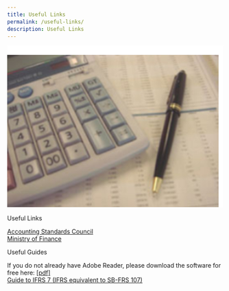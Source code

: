 ```yaml
---
title: Useful Links
permalink: /useful-links/
description: Useful Links
---
```

<div class="row">
    <div class="col is-5">
       <img src="/images/Images/Default%20Source/Useful%20Links/img-fr1.jpg" alt="img-useful-links" />
    </div>
    <div class="col is-6">
        <p class="title is-4">Useful Links</p>
			<a href = "http://www.asc.gov.sg/">Accounting Standards Council </a>  <br>
			<a href = "http://www.mof.gov.sg/">Ministry of Finance</a>
			  </div>
</div>
 <div class="col is-12">
        <p class="title is-4">Useful Guides</p>
	If you do not already have Adobe Reader, please download the software for free here: <a href = "http://www.adobe.com/products/acrobat/readstep2.html">[pdf] </a>  <br>
<a href = "/files/Docs/Default%20Source/Useful%20Links/ifrs7forcorporates.pdf">Guide to IFRS 7 (IFRS equivalent to SB-FRS 107)</a>
			  </div>